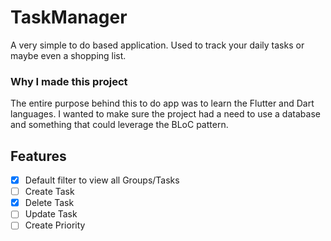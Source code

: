 # TaskManager
A very simple to do based application. Used to track your daily tasks or maybe even a shopping list.

### Why I made this project
The entire purpose behind this to do app was to learn the Flutter and Dart languages. I wanted to make sure the project had a need to use a database and something that could leverage the BLoC pattern.

## Features
- [x] Default filter to view all Groups/Tasks
- [ ] Create Task
- [x] Delete Task
- [ ] Update Task
- [ ] Create Priority
